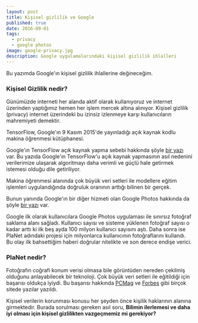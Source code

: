 ```yaml
---
layout: post
title: Kişisel gizlilik ve Google
published: true
date: 2016-09-01
tags:
  - privacy
  - google photos
image: google-privacy.jpg
description: Google uygulamalarındaki kişisel gizlilik ihlalleri
---
```


Bu yazımda Google'ın kişisel gizlilik ihlallerine değineceğim. 

<center>
	<amp-img width="500" height="300" layout="responsive" src="/assets/images/google-privacy.jpg"></amp-img>
</center>


###  Kişisel Gizlilik nedir?

Günümüzde interneti her alanda aktif olarak kullanıyoruz ve internet üzerinden yaptığımız hemen her işlem mercek altına alınıyor. Kişisel gizlilik (privacy) internet üzerindeki bu izinsiz izlenmeye karşı kullanıcıların mahremiyeti demektir.

TensorFlow, Google'ın 9 Kasım 2015'de yayınladığı açık kaynak kodlu makina öğrenmesi kütüphanesi.

Google'ın TensorFlow açık kaynak yapma sebebi hakkında şöyle [bir yazı](https://www.crowdflower.com/why-did-google-open-source-their-core-machine-learning-algorithms) var. Bu yazıda Google'ın TensorFlow'u açık kaynak yapmasının asıl nedenini verilerimize ulaşarak algoritmayı daha verimli ve güçlü hale getirmek istemesi olduğu dile getiriliyor.

Makina öğrenmesi alanında çok büyük veri setleri ile modellere eğitim işlemleri uygulandığında doğruluk oranının arttığı bilinen bir gerçek.

Bunun yanında Google'ın bir diğer hizmeti olan Google Photos hakkında da şöyle [bir yazı](http://www.theverge.com/2015/10/20/9576713/google-photos-100-million-users) var.

Google ilk olarak kullanıcılara Google Photos uygulaması ile sınırsız fotoğraf saklama alanı sağladı. Kullanıcı sayısı ve sisteme yüklenen fotoğraf sayısı o kadar arttı ki ilk beş ayda 100 milyon kullanıcı sayısını aştı. Daha sonra ise PlaNet adındaki projesi için milyonlarca kullanıcının fotoğraflarını kullandı. Bu olay ilk bahsettiğim haberi doğrular nitelikte ve son derece endişe verici.

<center>
	<amp-img width="500" height="300" layout="responsive" src="/assets/images/planet.jpg"></amp-img>
</center>


### PlaNet nedir?

Fotoğrafın coğrafi konum verisi olmasa bile görüntüden nereden çekilmiş olduğunu anlayabilecek bir teknoloji. Çok büyük veri setleri ile eğitildiği için başarısı oldukça iyiydi. Bu başarısı hakkında [PCMag](http://www.pcmag.com/article2/0,2817,2500061,00.asp) ve [Forbes](http://www.forbes.com/sites/ericmack/2016/02/25/this-google-a-i-can-figure-out-where-that-photo-was-taken/#5b7f91834f7f) gibi birçok sitede yazılar yazıldı.

Kişisel verilerin korunması konusu her şeyden önce kişilik haklarının alanına girmektedir. Burada sorulması gereken asıl soru, **Bilimin ilerlemesi ve daha iyi olması için kişisel gizlilikten vazgeçmemiz mi gerekiyor?**
